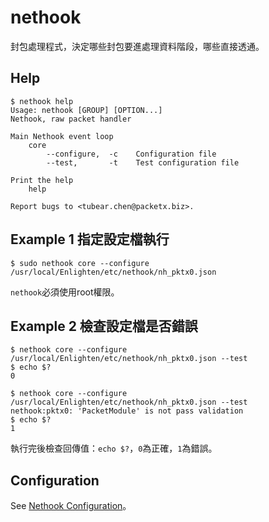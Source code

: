 nethook
===========

封包處理程式，決定哪些封包要進處理資料階段，哪些直接透通。

Help
-------------

```
$ nethook help
Usage: nethook [GROUP] [OPTION...]
Nethook, raw packet handler

Main Nethook event loop
    core
        --configure,  -c    Configuration file
        --test,       -t    Test configuration file

Print the help
    help

Report bugs to <tubear.chen@packetx.biz>.
```

Example 1 指定設定檔執行
-------------

```
$ sudo nethook core --configure /usr/local/Enlighten/etc/nethook/nh_pktx0.json
```

`nethook`必須使用root權限。

Example 2 檢查設定檔是否錯誤
-------------

```
$ nethook core --configure /usr/local/Enlighten/etc/nethook/nh_pktx0.json --test
$ echo $?
0

$ nethook core --configure /usr/local/Enlighten/etc/nethook/nh_pktx0.json --test
nethook:pktx0: 'PacketModule' is not pass validation
$ echo $?
1
```

執行完後檢查回傳值：`echo $?`，`0`為正確，`1`為錯誤。

Configuration
-------------

See [Nethook Configuration](Configuration/Nethook-Configuration.md)。
